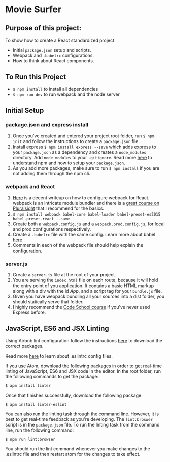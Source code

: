 # Movie Surfer
## Purpose of this project:
To show how to create a React standardized project
  - Initial `package.json` setup and scripts.
  - Webpack and `.babelrc` configurations.
  - How to think about React components.

## To Run this Project
  - `$ npm install` to install all dependencies
  - `$ npm run dev` to run webpack and the node server

## Initial Setup
### package.json and express install
  1. Once you've created and entered your project root folder, run `$ npm init` and follow the instructions to create a `package.json` file.
  2. Install express `$ npm install express --save` which adds express to your `package.json` as a dependency and creates a `node_modules` directory. Add `node_modules` to your `.gitignore`. Read more [here](https://docs.npmjs.com/) to understand npm and how to setup your `package.json`.
  3. As you add more packages, make sure to run `$ npm install` if you are not adding them through the npm cli.

### webpack and React
  1. [Here](http://survivejs.com/webpack/advanced-techniques/configuring-react/) is a decent writeup on how to configure webpack for React. webpack is an intricate module bundler and there is a [great course on Pluralsight](https://app.pluralsight.com/library/courses/webpack-fundamentals/table-of-contents) that I recommend for the basics.
  2. `$ npm install webpack babel-core babel-loader babel-preset-es2015 babel-preset-react --save`
  3. Create both a `webpack.config.js` and a `webpack.prod.config.js`, for local and prod configurations respectively.
  4. Create a `.babelrc` file with the same config. Learn more about babel [here](https://babeljs.io/blog/2015/10/31/setting-up-babel-6)
  5. Comments in each of the webpack file should help explain the configuration.

### server.js
  1. Create a `server.js` file at the root of your project.
  2. You are serving the `index.html` file on each route, because it will hold the entry point of you application. It contains a basic HTML markup along with a div with the id *App*, and a script tag for your `bundle.js` file.
  3. Given you have webpack bundling all your sources into a dist folder, you should statically serve that folder.
  4. I highly recommend the [Code School course](http://campus.codeschool.com/courses/building-blocks-of-express-js/contents) if you've never used Express before.


## JavaScript, ES6 and JSX Linting
Using Airbnb lint configuration follow the instructions [here](https://www.npmjs.com/package/eslint-config-airbnb) to download the correct packages.

Read more [here](http://eslint.org/docs/user-guide/configuring#extending-configuration-files) to learn about .eslintrc config files.

If you use Atom, download the following packages in order to get real-time linting of JavaScript, ES6 and JSX code in the editor. In the root folder, run the following commands to get the package:
```
$ apm install linter
```
Once that finishes successfully, download the following package:
```
$ apm install linter-eslint
```
You can also run the linting task through the command line. However, it is best to get real-time feedback as you're developing. The `lint:broswer` script is in the `package.json` file. To run the linting task from the command line, run the following command:
```
$ npm run lint:browser
```
You should run the lint command whenever you make changes to the .eslintrc file and then restart atom for the changes to take effect.
